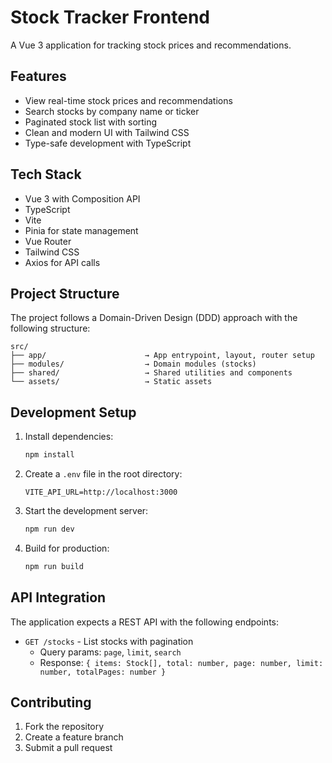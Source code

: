 # Stock Tracker Frontend

A Vue 3 application for tracking stock prices and recommendations.

## Features

- View real-time stock prices and recommendations
- Search stocks by company name or ticker
- Paginated stock list with sorting
- Clean and modern UI with Tailwind CSS
- Type-safe development with TypeScript

## Tech Stack

- Vue 3 with Composition API
- TypeScript
- Vite
- Pinia for state management
- Vue Router
- Tailwind CSS
- Axios for API calls

## Project Structure

The project follows a Domain-Driven Design (DDD) approach with the following structure:

```
src/
├── app/                      → App entrypoint, layout, router setup
├── modules/                  → Domain modules (stocks)
├── shared/                   → Shared utilities and components
└── assets/                   → Static assets
```

## Development Setup

1. Install dependencies:

   ```bash
   npm install
   ```

2. Create a `.env` file in the root directory:

   ```
   VITE_API_URL=http://localhost:3000
   ```

3. Start the development server:

   ```bash
   npm run dev
   ```

4. Build for production:
   ```bash
   npm run build
   ```

## API Integration

The application expects a REST API with the following endpoints:

- `GET /stocks` - List stocks with pagination
  - Query params: `page`, `limit`, `search`
  - Response: `{ items: Stock[], total: number, page: number, limit: number, totalPages: number }`

## Contributing

1. Fork the repository
2. Create a feature branch
3. Submit a pull request
